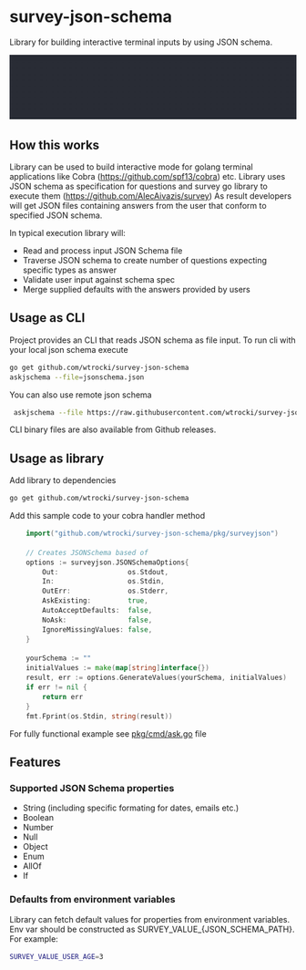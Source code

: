 # survey-json-schema

Library for building interactive terminal inputs by using JSON schema.

![surveyjson](./img/surveyjson.gif)

## How this works

Library can be used to build interactive mode for golang terminal applications like Cobra (<https://github.com/spf13/cobra>) etc.
Library uses JSON schema as specification for questions and survey go library to execute them (<https://github.com/AlecAivazis/survey>)
As result developers will get JSON files containing answers from the user that conform to specified JSON schema. 

In typical execution library will:

- Read and process input JSON Schema file
- Traverse JSON schema to create number of questions expecting specific types as answer
- Validate user input against schema spec
- Merge supplied defaults with the answers provided by users

## Usage as CLI

Project provides an CLI that reads JSON schema as file input.
To run cli with your local json schema execute

```bash
go get github.com/wtrocki/survey-json-schema
askjschema --file=jsonschema.json
```

You can also use remote json schema

```bash
 askjschema --file https://raw.githubusercontent.com/wtrocki/survey-json-schema/main/pkg/surveyjson/test_data/basicTypes.test.schema.json
```

 CLI binary files are also available from Github releases.

## Usage as library

Add library to dependencies

```bash
go get github.com/wtrocki/survey-json-schema
```

Add this sample code to your cobra handler method

```go
    import("github.com/wtrocki/survey-json-schema/pkg/surveyjson")

    // Creates JSONSchema based of
    options := surveyjson.JSONSchemaOptions{
        Out:                 os.Stdout,
        In:                  os.Stdin,
        OutErr:              os.Stderr,
        AskExisting:         true,
        AutoAcceptDefaults:  false,
        NoAsk:               false,
        IgnoreMissingValues: false,
    }

    yourSchema := ""
    initialValues := make(map[string]interface{})
    result, err := options.GenerateValues(yourSchema, initialValues)
    if err != nil {
        return err
    }
    fmt.Fprint(os.Stdin, string(result))
```

For fully functional example see [pkg/cmd/ask.go](pkg/cmd/ask.go) file

## Features

### Supported JSON Schema properties

- String (including specific formating for dates, emails etc.)
- Boolean
- Number
- Null
- Object
- Enum
- AllOf
- If

### Defaults from environment variables

Library can fetch default values for properties from environment variables.
Env var should be constructed as SURVEY_VALUE_{JSON_SCHEMA_PATH}. 
For example:

```bash
SURVEY_VALUE_USER_AGE=3
```
